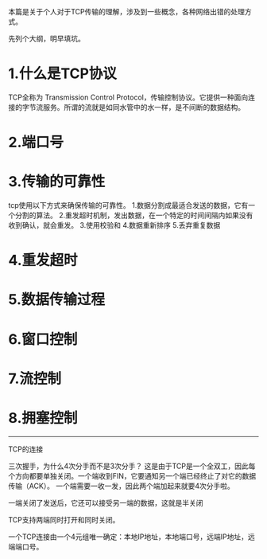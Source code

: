 本篇是关于个人对于TCP传输的理解，涉及到一些概念，各种网络出错的处理方式。

先列个大纲，明早填坑。

# 1.什么是TCP协议
TCP全称为 Transmission Control Protocol，传输控制协议。它提供一种面向连接的字节流服务。所谓的流就是如同水管中的水一样，是不间断的数据结构。
# 2.端口号
# 3.传输的可靠性
tcp使用以下方式来确保传输的可靠性。
1.数据分割成最适合发送的数据，它有一个分割的算法。
2.重发超时机制，发出数据，在一个特定的时间间隔内如果没有收到确认，就会重发。
3.使用校验和
4.数据重新排序
5.丢弃重复数据
# 4.重发超时
# 5.数据传输过程
# 6.窗口控制
# 7.流控制
# 8.拥塞控制

---------------
TCP的连接


三次握手，为什么4次分手而不是3次分手？
这是由于TCP是一个全双工，因此每个方向都要单独关闭。一个端收到FIN，它要通知另一个端已经终止了对它的数据传输（ACK）。 一个端需要一收一发，因此两个端加起来就要4次分手啦。

一端关闭了发送后，它还可以接受另一端的数据，这就是半关闭

TCP支持两端同时打开和同时关闭。

一个TCP连接由一个4元组唯一确定：本地IP地址，本地端口号，远端IP地址，远端端口号。



